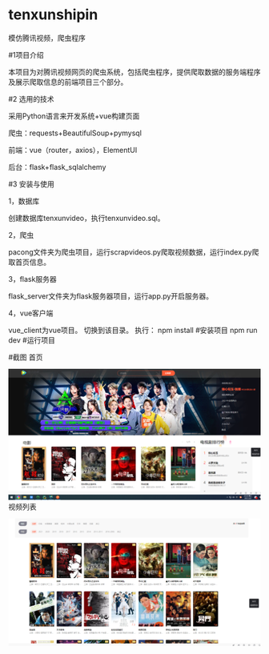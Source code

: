 # tenxunshipin

模仿腾讯视频，爬虫程序

#1项目介绍

本项目为对腾讯视频网页的爬虫系统，包括爬虫程序，提供爬取数据的服务端程序及展示爬取信息的前端项目三个部分。

#2 选用的技术

采用Python语言来开发系统+vue构建页面

爬虫：requests+BeautifulSoup+pymysql

前端：vue（router，axios），ElementUI

后台：flask+flask_sqlalchemy

#3 安装与使用

1，数据库

创建数据库tenxunvideo，执行tenxunvideo.sql。

2，爬虫

pacong文件夹为爬虫项目，运行scrapvideos.py爬取视频数据，运行index.py爬取首页信息。

3，flask服务器

flask_server文件夹为flask服务器项目，运行app.py开启服务器。

4，vue客户端

vue_client为vue项目。
切换到该目录。
执行：
npm install #安装项目
npm run dev #运行项目

#截图
首页

![avatar](https://github.com/zhou550/tenxunshipin/blob/main/vue_client/pic_index.png)
视频列表

![avatar](https://github.com/zhou550/tenxunshipin/blob/main/vue_client/pic_videos.png)
